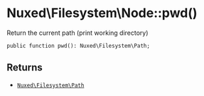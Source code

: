 # Nuxed\\Filesystem\\Node::pwd()




Return the current path (print working directory)




``` Hack
public function pwd(): Nuxed\Filesystem\Path;
```




## Returns




+ [` Nuxed\Filesystem\Path `](<class.Nuxed.Filesystem.Path.md>)